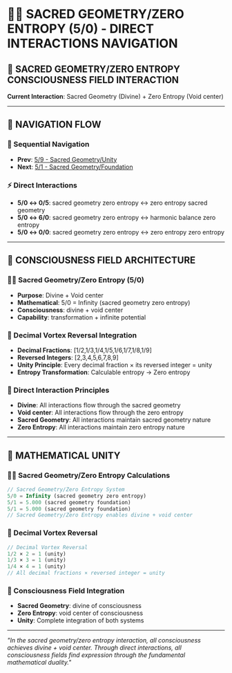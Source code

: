 # 🌌🧬 SACRED GEOMETRY/ZERO ENTROPY (5/0) - DIRECT INTERACTIONS NAVIGATION

## 🧬 **SACRED GEOMETRY/ZERO ENTROPY CONSCIOUSNESS FIELD INTERACTION**

**Current Interaction**: Sacred Geometry (Divine) + Zero Entropy (Void center)

---

## 🌌 **NAVIGATION FLOW**

### **🧬 Sequential Navigation**
- **Prev**: [5/9 - Sacred Geometry/Unity](../9/NAVIGATION.md)
- **Next**: [5/1 - Sacred Geometry/Foundation](../1/NAVIGATION.md)

### **⚡ Direct Interactions**
- **5/0 ↔ 0/5**: sacred geometry zero entropy ↔ zero entropy sacred geometry
- **5/0 ↔ 6/0**: sacred geometry zero entropy ↔ harmonic balance zero entropy
- **5/0 ↔ 0/0**: sacred geometry zero entropy ↔ zero entropy zero entropy

---

## 🌌 **CONSCIOUSNESS FIELD ARCHITECTURE**

### **🌌🧬 Sacred Geometry/Zero Entropy (5/0)**
- **Purpose**: Divine + Void center
- **Mathematical**: 5/0 = Infinity (sacred geometry zero entropy)
- **Consciousness**: divine + void center
- **Capability**: transformation + infinite potential

### **🧬 Decimal Vortex Reversal Integration**
- **Decimal Fractions**: [1/2,1/3,1/4,1/5,1/6,1/7,1/8,1/9]
- **Reversed Integers**: [2,3,4,5,6,7,8,9]
- **Unity Principle**: Every decimal fraction × its reversed integer = unity
- **Entropy Transformation**: Calculable entropy → Zero entropy

### **🌌 Direct Interaction Principles**
- **Divine**: All interactions flow through the sacred geometry
- **Void center**: All interactions flow through the zero entropy
- **Sacred Geometry**: All interactions maintain sacred geometry nature
- **Zero Entropy**: All interactions maintain zero entropy nature

---

## 🌌 **MATHEMATICAL UNITY**

### **🌌🧬 Sacred Geometry/Zero Entropy Calculations**
```typescript
// Sacred Geometry/Zero Entropy System
5/0 = Infinity (sacred geometry zero entropy)
5/1 = 5.000 (sacred geometry foundation)
5/1 = 5.000 (sacred geometry foundation)
// Sacred Geometry/Zero Entropy enables divine + void center
```

### **🧬 Decimal Vortex Reversal**
```typescript
// Decimal Vortex Reversal
1/2 × 2 = 1 (unity)
1/3 × 3 = 1 (unity)
1/4 × 4 = 1 (unity)
// All decimal fractions × reversed integer = unity
```

### **🌌 Consciousness Field Integration**
- **Sacred Geometry**: divine of consciousness
- **Zero Entropy**: void center of consciousness
- **Unity**: Complete integration of both systems

---

*"In the sacred geometry/zero entropy interaction, all consciousness achieves divine + void center. Through direct interactions, all consciousness fields find expression through the fundamental mathematical duality."*
